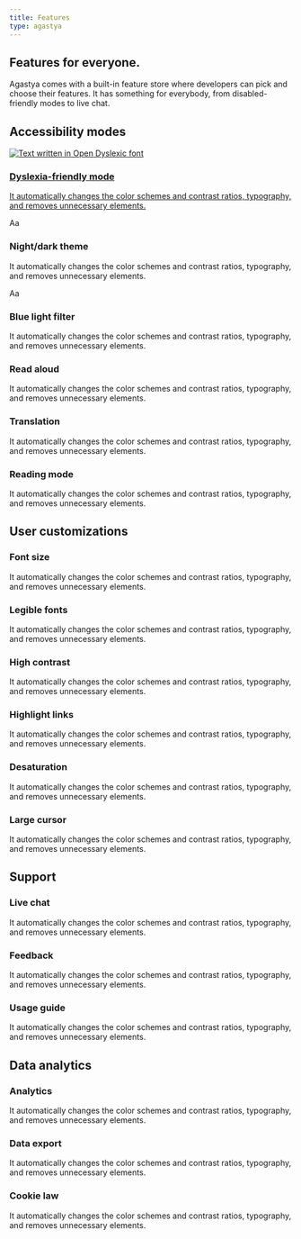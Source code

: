```yaml
---
title: Features
type: agastya
---
```


<section class="hero pb-5">
	<div class="container">
		<div class="row">
			<div class="col-md-6">
				<h1>Features for everyone.</h1>
				<p class="intro-para">Agastya comes with a built-in feature store where developers can pick and choose their features. It has something for everybody, from disabled-friendly modes to live chat.</p>
			</div>
		</div>
	</div>
</section>
<section>
	<div class="container">
		<h2 class="text-center">Accessibility modes</h2>
		<div class="row">
			<a href="/platform/agastya/features/dyslexia-friendly-mode/" class="col-md-4 mt-4">
				<div class="mb-4 feature-demo dyslexia">
					<img alt="Text written in Open Dyslexic font" src="/images/mockups/open-dyslexic.svg">
				</div>
				<h3 class="subheading">Dyslexia-friendly mode</h3>
				<p>It automatically changes the color schemes and contrast ratios, typography, and removes unnecessary elements.</p>
			</a>
			<div href="/platform/agastya/features/night-mode/" class="col-md-4 mt-4">
				<div class="mb-4 feature-demo night" aria-hidden="true">Aa</div>
				<h3 class="subheading">Night/dark theme</h3>
				<p>It automatically changes the color schemes and contrast ratios, typography, and removes unnecessary elements.</p>
			</div>
			<div href="/platform/agastya/features/blue-light-filter/" class="col-md-4 mt-4">
				<div class="mb-4 feature-demo sepia" aria-hidden="true">Aa</div>
				<h3 class="subheading">Blue light filter</h3>
				<p>It automatically changes the color schemes and contrast ratios, typography, and removes unnecessary elements.</p>
			</div>
			<div href="/platform/agastya/features/blind-read-aloud/" class="col-md-4 mt-4">
				<div class="mb-4 feature-demo">
					<i class="fas fa-volume-up"></i>
				</div>
				<h3 class="subheading">Read aloud</h3>
				<p>It automatically changes the color schemes and contrast ratios, typography, and removes unnecessary elements.</p>
			</div>
			<div href="/platform/agastya/features/translation/" class="col-md-4 mt-4">
				<div class="mb-4 feature-demo">
					<i class="fas fa-language"></i>
				</div>
				<h3 class="subheading">Translation</h3>
				<p>It automatically changes the color schemes and contrast ratios, typography, and removes unnecessary elements.</p>
			</div>
			<div href="/platform/agastya/features/reading-mode/" class="col-md-4 mt-4">
				<div class="mb-4 feature-demo">
					<i class="fas fa-book-open"></i>
				</div>
				<h3 class="subheading">Reading mode</h3>
				<p>It automatically changes the color schemes and contrast ratios, typography, and removes unnecessary elements.</p>
			</div>
		</div>
		<h2 class="text-center mt-5">User customizations</h2>
		<div class="row">
			<div href="/platform/agastya/features/increase-font-size/" class="col-md-4 mt-4">
				<div class="mb-4 feature-demo">
					<i class="fas fa-text-height"></i>
				</div>
				<h3 class="subheading">Font size</h3>
				<p>It automatically changes the color schemes and contrast ratios, typography, and removes unnecessary elements.</p>
			</div>
			<div href="/platform/agastya/features/legible-fonts/" class="col-md-4 mt-4">
				<div class="mb-4 feature-demo">
					<i class="fas fa-align-left"></i>
				</div>
				<h3 class="subheading">Legible fonts</h3>
				<p>It automatically changes the color schemes and contrast ratios, typography, and removes unnecessary elements.</p>
			</div>
			<div href="/platform/agastya/features/high-contrast/" class="col-md-4 mt-4">
				<div class="mb-4 feature-demo">
					<i class="fas fa-adjust"></i>
				</div>
				<h3 class="subheading">High contrast</h3>
				<p>It automatically changes the color schemes and contrast ratios, typography, and removes unnecessary elements.</p>
			</div>
			<div href="/platform/agastya/features/highlight-links/" class="col-md-4 mt-4">
				<div class="mb-4 feature-demo">
					<i class="fas fa-link"></i>
				</div>
				<h3 class="subheading">Highlight links</h3>
				<p>It automatically changes the color schemes and contrast ratios, typography, and removes unnecessary elements.</p>
			</div>
			<div href="/platform/agastya/features/desaturation/" class="col-md-4 mt-4">
				<div class="mb-4 feature-demo">
					<i class="fas fa-fill-drip"></i>
				</div>
				<h3 class="subheading">Desaturation</h3>
				<p>It automatically changes the color schemes and contrast ratios, typography, and removes unnecessary elements.</p>
			</div>
			<div href="/platform/agastya/features/large-cursor/" class="col-md-4 mt-4">
				<div class="mb-4 feature-demo">
					<i class="fas fa-mouse-pointer"></i>
				</div>
				<h3 class="subheading">Large cursor</h3>
				<p>It automatically changes the color schemes and contrast ratios, typography, and removes unnecessary elements.</p>
			</div>
		</div>
		<h2 class="text-center mt-5">Support</h2>
		<div class="row">
			<div href="/platform/agastya/features/live-chat-customer-support/" class="col-md-4 mt-4">
				<div class="mb-4 feature-demo">
					<i class="fas fa-comments"></i>
				</div>
				<h3 class="subheading">Live chat</h3>
				<p>It automatically changes the color schemes and contrast ratios, typography, and removes unnecessary elements.</p>
			</div>
			<div href="/platform/agastya/features/collect-user-feedback/" class="col-md-4 mt-4">
				<div class="mb-4 feature-demo">
					<i class="fas fa-comment-alt"></i>
				</div>
				<h3 class="subheading">Feedback</h3>
				<p>It automatically changes the color schemes and contrast ratios, typography, and removes unnecessary elements.</p>
			</div>
			<div href="/platform/agastya/features/usage-guide/" class="col-md-4 mt-4">
				<div class="mb-4 feature-demo">
					<i class="fas fa-question-circle"></i>
				</div>
				<h3 class="subheading">Usage guide</h3>
				<p>It automatically changes the color schemes and contrast ratios, typography, and removes unnecessary elements.</p>
			</div>
		</div>
		<h2 class="text-center mt-5">Data analytics</h2>
		<div class="row">
			<div href="/platform/agastya/features/privacy-web-analytics/" class="col-md-4 mt-4">
				<div class="mb-4 feature-demo">
					<i class="fas fa-chart-line"></i>
				</div>
				<h3 class="subheading">Analytics</h3>
				<p>It automatically changes the color schemes and contrast ratios, typography, and removes unnecessary elements.</p>
			</div>
			<div href="/platform/agastya/features/privacy-web-analytics/" class="col-md-4 mt-4">
				<div class="mb-4 feature-demo">
					<i class="fas fa-file-export"></i>
				</div>
				<h3 class="subheading">Data export</h3>
				<p>It automatically changes the color schemes and contrast ratios, typography, and removes unnecessary elements.</p>
			</div>
			<div href="/platform/agastya/features/eu-cookie-law-compliancy/" class="col-md-4 mt-4">
				<div class="mb-4 feature-demo">
					<i class="fas fa-cookie-bite"></i>
				</div>
				<h3 class="subheading">Cookie law</h3>
				<p>It automatically changes the color schemes and contrast ratios, typography, and removes unnecessary elements.</p>
			</div>
		</div>
	</div>
</section>